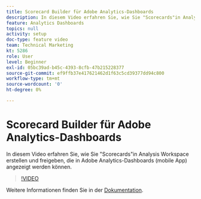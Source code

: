 ```yaml
---
title: Scorecard Builder für Adobe Analytics-Dashboards
description: In diesem Video erfahren Sie, wie Sie "Scorecards"in Analysis Workspace erstellen und freigeben, die in Adobe Analytics-Dashboards (mobile App) angezeigt werden können.
feature: Analytics Dashboards
topics: null
activity: setup
doc-type: feature video
team: Technical Marketing
kt: 5286
role: User
level: Beginner
exl-id: 05bc39ad-b45c-4393-8cfb-47b215228377
source-git-commit: ef9ffb37e417621462d1f63c5cd39377dd94c800
workflow-type: tm+mt
source-wordcount: '0'
ht-degree: 0%

---
```


# Scorecard Builder für Adobe Analytics-Dashboards

In diesem Video erfahren Sie, wie Sie &quot;Scorecards&quot;in Analysis Workspace erstellen und freigeben, die in Adobe Analytics-Dashboards (mobile App) angezeigt werden können.

>[!VIDEO](https://video.tv.adobe.com/v/34544/?quality=12)

Weitere Informationen finden Sie in der [Dokumentation](https://experienceleague.adobe.com/docs/analytics/analyze/mobapp/home.html?lang=en).
